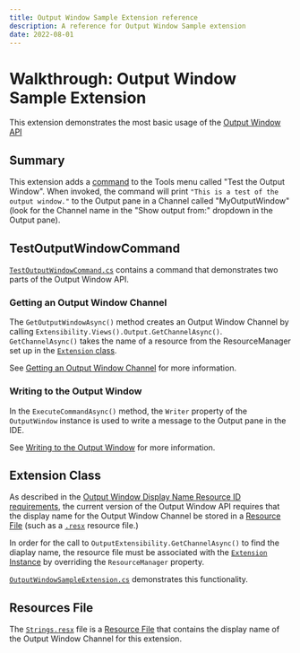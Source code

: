 ```yaml
---
title: Output Window Sample Extension reference
description: A reference for Output Window Sample extension
date: 2022-08-01
---
```


# Walkthrough: Output Window Sample Extension

This extension demonstrates the most basic usage of the [Output Window API](./../../../docs/new-extensibility-model/extension-guides/outputWindow/outputWindow.md)

## Summary

This extension adds a [command](./../../../docs/new-extensibility-model/extension-guides/command/command.md) to the Tools menu called "Test the Output Window". When invoked, the command will print `"This is a test of the output window."` to the Output pane in a Channel called "MyOutputWindow" (look for the Channel name in the "Show output from:" dropdown in the Output pane).

## TestOutputWindowCommand

[`TestOutputWindowCommand.cs`](TestOutputWindowCommand.cs) contains a command that demonstrates two parts of the Output Window API.

### Getting an Output Window Channel

The `GetOutputWindowAsync()` method creates an Output Window Channel by calling `Extensibility.Views().Output.GetChannelAsync()`. `GetChannelAsync()` takes the name of a resource from the ResourceManager set up in the [`Extension` class](#extension-class).

See [Getting an Output Window Channel](./../../../docs/new-extensibility-model/extension-guides/outputWindow/outputWindow.md#getting-an-output-window-channel) for more information.

### Writing to the Output Window

In the `ExecuteCommandAsync()` method, the `Writer` property of the `OutputWindow` instance is used to write a message to the Output pane in the IDE.

See [Writing to the Output Window](./../../../docs/new-extensibility-model/extension-guides/outputWindow/outputWindow.md#writing-to-the-output-window) for more information.

## Extension Class

As described in the [Output Window Display Name Resource ID requirements](./../../../docs/new-extensibility-model/extension-guides/outputWindow/outputWindow.md#display-name-resource-id-requirements), the current version of the Output Window API requires that the display name for the Output Window Channel be stored in a [Resource File](https://docs.microsoft.com/en-us/dotnet/core/extensions/resources) (such as a [`.resx`](https://docs.microsoft.com/en-us/dotnet/core/extensions/resources) resource file.)

In order for the call to `OutputExtensibility.GetChannelAsync()` to find the diaplay name, the resource file must be associated with the [`Extension` Instance](../../inside-the-sdk/extension-anatomy.md#extension-instance) by overriding the `ResourceManager` property.

[`OutputWindowSampleExtension.cs`](OutputWindowSampleExtension.cs) demonstrates this functionality.

## Resources File

The [`Strings.resx`](Strings.resx) file is a [Resource File](https://docs.microsoft.com/en-us/dotnet/core/extensions/resources) that contains the display name of the Output Window Channel for this extension.
